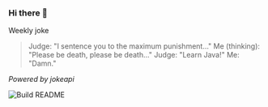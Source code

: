 ### Hi there 👋

Weekly joke


<!-- START_JOKE_SECTION -->
> Judge: "I sentence you to the maximum punishment..."
Me (thinking): "Please be death, please be death..."
Judge: "Learn Java!"
Me: "Damn."
<!-- END_JOKE_SECTION -->


*Powered by jokeapi*


![Build README](https://github.com/ThomasTSWD/ThomasTSWD/workflows/Build%20README/badge.svg)


